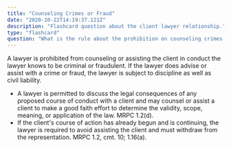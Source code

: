 ```yaml
---
title: "Counseling Crimes or Fraud"
date: "2020-10-22T14:19:37.121Z"
description: "Flashcard question about the client lawyer relationship."
type: "flashcard"
question: "What is the rule about the prohibition on counseling crimes or fraud?"
---
```


A lawyer is prohibited from counseling or assisting the client in conduct the lawyer knows to be criminal or fraudulent. If the lawyer does advise or assist with a crime or fraud, the lawyer is subject to discipline as well as civil liability.

- A lawyer is permitted to discuss the legal consequences of any proposed course of conduct with a client and may counsel or assist a client to make a good faith effort to determine the validity, scope, meaning, or application of the law. MRPC 1.2(d).
- If the client's course of action has already begun and is continuing, the lawyer is required to avoid assisting the client and must withdraw from the representation. MRPC 1.2, cmt. 10; 1.16(a).
